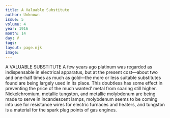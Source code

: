 ```yaml
---
title: A Valuable Substitute
author: Unknown
issue: 5
volume: 4
year: 1916
month: 14
day: V
tags:
layout: page.njk
image:
---
```

A VALUABLE SUBSTITUTE       A few years ago platinum was regarded as indispensable in electrical apparatus, but at the present cost—about two and one-half times as much as gold—the more or less suitable substitutes found are being largely used in its place. This doubtless has some effect in preventing the price of the much wanted’ metal from soaring still higher.       Nickelchromium, metallic tungston, and metallic molybdenum are being made to serve in incandescent lamps, molybdenum seems to be coming into use for resistance wires for electric furnaces and heaters, and tungston is a material for the spark plug points of gas engines. 
